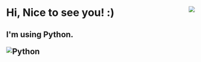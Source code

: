 <h1>
  Hi, Nice to see you! :)
  <a href="https://hits.seeyoufarm.com"><img align="right" src="https://hits.seeyoufarm.com/api/count/incr/badge.svg?url=https%3A%2F%2Fgithub.com%2Fcumulus308&count_bg=%233DC8BF&title_bg=%23555555&icon=&icon_color=%23E7E7E7&title=visits&edge_flat=true"/></a>
</h1>


<h2>
  I'm using Python. <p><img src="https://img.shields.io/badge/Python-3776AB.svg?&amp;style=flat&amp;logo=Python&amp;logoColor=white" alt="Python"></p>
</h2>
<!--
**cumulus308/cumulus308** is a ✨ _special_ ✨ repository because its `README.md` (this file) appears on your GitHub profile.

Here are some ideas to get you started:

- 🔭 I’m currently working on ...
- 🌱 I’m currently learning ...
- 👯 I’m looking to collaborate on ...
- 🤔 I’m looking for help with ...
- 💬 Ask me about ...
- 📫 How to reach me: ...
- 😄 Pronouns: ...
- ⚡ Fun fact: ...
-->
